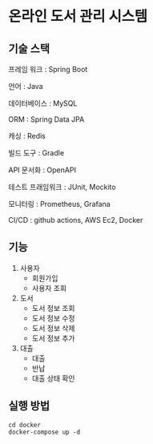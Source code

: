 # 온라인 도서 관리 시스템

## 기술 스택

프레임 워크 : Spring Boot

언어 : Java

데이터베이스 : MySQL

ORM : Spring Data JPA

캐싱 : Redis

빌드 도구 : Gradle

API 문서화 : OpenAPI

테스트 프래임워크 : JUnit, Mockito

모니터링 : Prometheus, Grafana

CI/CD : github actions, AWS Ec2, Docker

## 기능
1. 사용자
    - 회원가입
    - 사용자 조회
2. 도서
    - 도서 정보 조회
    - 도서 정보 수정
    - 도서 정보 삭제
    - 도서 정보 추가
3. 대출
    - 대출
    - 반납
    - 대출 상태 확인

## 실행 방법
```
cd docker
docker-compose up -d
```

